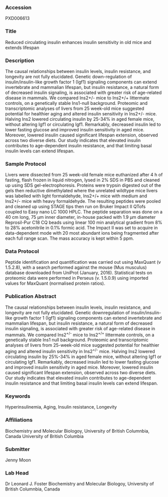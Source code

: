 ### Accession
PXD006613

### Title
Reduced circulating insulin enhances insulin sensitivity in old mice and extends lifespan

### Description
The causal relationships between insulin levels, insulin resistance, and longevity are not fully elucidated. Genetic down-regulation of insulin/insulin-like growth factor 1 (Igf1) signaling components can extend invertebrate and mammalian lifespan, but insulin resistance, a natural form of decreased insulin signaling, is associated with greater risk of age-related disease in mammals. We compared Ins2+/- mice to Ins2+/+ littermate controls, on a genetically stable Ins1-null background. Proteomic and transcriptomic analyses of livers from 25 week-old mice suggested potential for healthier aging and altered insulin sensitivity in Ins2+/- mice. Halving Ins2 lowered circulating insulin by 25-34% in aged female mice, without altering Igf1 or circulating Igf1. Remarkably, decreased insulin led to lower fasting glucose and improved insulin sensitivity in aged mice. Moreover, lowered insulin caused significant lifespan extension, observed across two diverse diets. Our study indicates that elevated insulin contributes to age-dependent insulin resistance, and that limiting basal insulin levels can extend lifespan.

### Sample Protocol
Livers were dissected from 25 week-old female mice euthanized after 4 h of fasting, flash frozen in liquid nitrogen, lysed in 2% SDS in PBS and cleaned up using SDS gel-electrophoresis. Proteins were trypsin digested out of the gels then reductive dimethylated where the unrelated wildtype mice livers was labelled with light formaldehyde, Ins2+/+ mice with medium and Ins2+/- mice with heavy formaldehyde. The resulting peptides were pooled and cleaned up using STAGE tips then run on Bruker Impact II QTofs coupled to Easy nano LC 1000 HPLC. The peptide separation was done on a 40 cm long, 75 μm inner diameter, in-house packed with 1.9 μm diameter Reprosil-Pur C18 CQ beads using linear 100 min analytical gradient from 8% to 28% acetonitrile in 0.1% formic acid.  The Impact II was set to acquire in data-dependent mode with 20 most abundant ions being fragmented after each full range scan. The mass accuracy is kept within 5 ppm.

### Data Protocol
Peptide identification and quantification was carried out using MaxQuant (v 1.5.2.8), with a search performed against the mouse (Mus musculus) database downloaded from UniProt (January, 2016). Statistical tests on proteomic data were performed in Perseus (v. 1.5.0.9) using imported values for MaxQuant (normalised protein ratios).

### Publication Abstract
The causal relationships between insulin levels, insulin resistance, and longevity are not fully elucidated. Genetic downregulation of insulin/insulin-like growth factor 1 (Igf1) signaling components can extend invertebrate and mammalian lifespan, but insulin resistance, a natural form of decreased insulin signaling, is associated with greater risk of age-related disease in mammals. We compared Ins2<sup>+/-</sup> mice to Ins2<sup>+/+</sup> littermate controls, on a genetically stable Ins1 null&#xa0;background. Proteomic and transcriptomic analyses of livers from 25-week-old mice suggested potential for healthier aging and altered insulin sensitivity in Ins2<sup>+/-</sup> mice. Halving Ins2 lowered circulating insulin&#xa0;by 25%-34% in aged female mice, without altering Igf1 or circulating Igf1. Remarkably, decreased insulin led to lower fasting glucose and improved insulin sensitivity in aged mice. Moreover, lowered insulin caused significant lifespan extension, observed across two diverse diets. Our study indicates that elevated insulin contributes to age-dependent insulin resistance and that limiting basal insulin levels can extend lifespan.

### Keywords
Hyperinsulinemia, Aging, Insulin resistance, Longevity

### Affiliations
Biochemistry and Molecular Biologoy, University of British Columnbia, Canada
University of British Columbia

### Submitter
Jenny Moon

### Lab Head
Dr Leonard J. Foster
Biochemistry and Molecular Biologoy, University of British Columnbia, Canada


